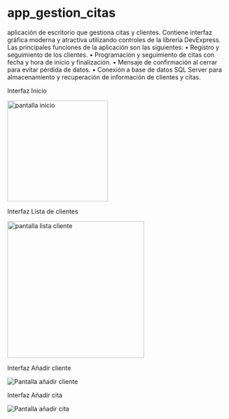 # app_gestion_citas

aplicación de escritorio que gestiona citas y clientes.
Contiene interfaz gráfica moderna y atractiva utilizando controles de la librería DevExpress.
Las principales funciones de la aplicación son las siguientes:
•	Registro y seguimiento de los clientes.
•	Programación y seguimiento de citas con fecha y hora de inicio y finalización.
•	Mensaje de confirmación al cerrar para evitar pérdida de datos.
•	Conexión a base de datos SQL Server para almacenamiento y recuperación de información de clientes y citas.

Interfaz Inicio

<img width="230" alt="pantalla inicio" src="https://user-images.githubusercontent.com/113539473/233777452-ed0df509-2d41-45b2-867c-bed8e637b4d7.png">

Interfaz Lista de clientes

<img width="312" alt="pantalla lista cliente" src="https://user-images.githubusercontent.com/113539473/233777520-ea5f1928-5ccc-4682-8366-ba5ccb80525a.png">

Interfaz Añadir cliente

![Pantalla añadir cliente](https://user-images.githubusercontent.com/113539473/233777598-0d52c814-67d7-470e-b1aa-934efef17e1c.png)

Interfaz Añadir cita

![Pantalla añadir cita](https://user-images.githubusercontent.com/113539473/233777641-09ad570e-b567-4afb-9aaa-7f8d6b4817eb.png)

